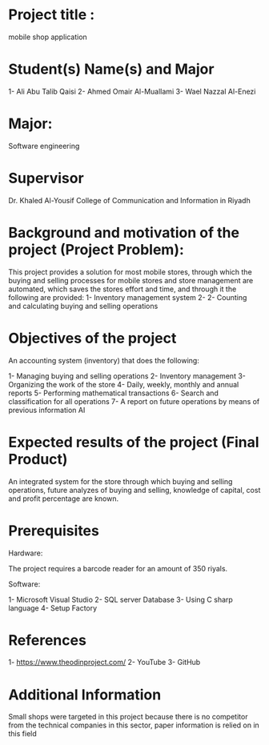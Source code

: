 # Project title :
mobile shop application 

#	Student(s) Name(s) and Major

1- Ali Abu Talib Qaisi
2- Ahmed Omair Al-Muallami
3- Wael Nazzal Al-Enezi
# Major: 
Software engineering 

#	Supervisor 

Dr. Khaled Al-Yousif
College of Communication and Information in Riyadh

#	Background and motivation of the project (Project Problem):

This project provides a solution for most mobile stores, through which the buying and selling processes for mobile stores and store management are automated, which saves the stores effort and time, and through it the following are provided:
1-	Inventory management system
2-	 2- Counting and calculating buying and selling operations

#	Objectives of the project

An accounting system (inventory) that does the following:

1- Managing buying and selling operations
2- Inventory management
3- Organizing the work of the store
4- Daily, weekly, monthly and annual reports
5- Performing mathematical transactions
6- Search and classification for all operations
7- A report on future operations by means of previous information AI

#	Expected results of the project (Final Product)

An integrated system for the store through which buying and selling operations, future analyzes of buying and selling, knowledge of capital, cost and profit percentage are known.


#	 Prerequisites

Hardware:

The project requires a barcode reader for an amount of 350 riyals.

Software:

1-	Microsoft Visual Studio
2-	SQL server Database
3-	Using C sharp language 
4-	Setup Factory

#	 References

1-	https://www.theodinproject.com/
2-	YouTube
3-	GitHub

#	Additional Information


Small shops were targeted in this project because there is no competitor from the technical companies in this sector, paper information is relied on in this field

